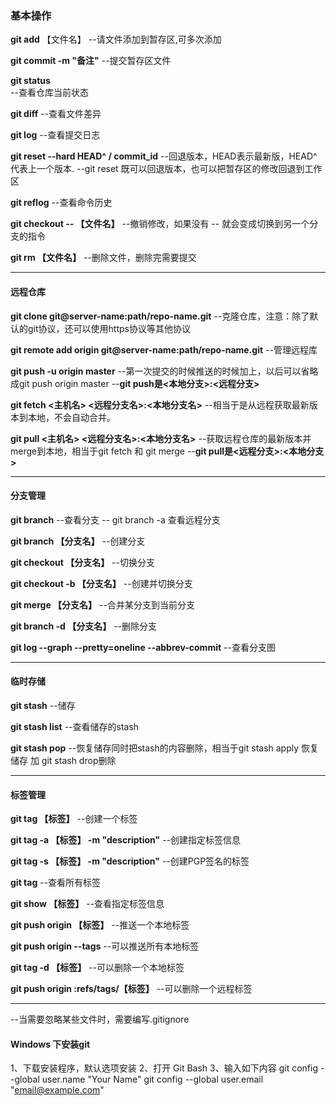 ### ﻿基本操作

**git add** 【文件名】 
--请文件添加到暂存区,可多次添加

**git commit -m  "备注"** 
--提交暂存区文件

**git status** 	
--查看仓库当前状态

**git diff**
--查看文件差异

**git log**
--查看提交日志

**git reset --hard HEAD^ / commit_id**
--回退版本，HEAD表示最新版，HEAD^代表上一个版本. 
--git reset 既可以回退版本，也可以把暂存区的修改回退到工作区

**git reflog**
--查看命令历史

**git checkout --  【文件名】**
--撤销修改，如果没有 -- 就会变成切换到另一个分支的指令

**git rm 【文件名】**
--删除文件，删除完需要提交

------

#### 远程仓库

**git clone git@server-name:path/repo-name.git**
--克隆仓库，注意：除了默认的git协议，还可以使用https协议等其他协议

**git remote add origin git@server-name:path/repo-name.git**
--管理远程库

**git push -u origin master**
--第一次提交的时候推送的时候加上，以后可以省略成git push origin master
--**git push是<本地分支>:<远程分支>**



**git fetch <主机名> <远程分支名>:<本地分支名>**
--相当于是从远程获取最新版本到本地，不会自动合并。

**git pull <主机名> <远程分支名>:<本地分支名>**
--获取远程仓库的最新版本并merge到本地，相当于git fetch 和 git merge
--**git pull是<远程分支>:<本地分支>**



------

####  分支管理

**git branch**
--查看分支
-- git branch -a 查看远程分支

**git branch 【分支名】**
--创建分支

**git checkout 【分支名】**
--切换分支

**git checkout -b 【分支名】**
--创建并切换分支

**git merge 【分支名】**
--合并某分支到当前分支

**git branch -d 【分支名】**
--删除分支

**git log --graph --pretty=oneline --abbrev-commit**
--查看分支图

------



#### 临时存储

**git stash**
--储存

**git stash list**
--查看储存的stash

**git stash pop**
--恢复储存同时把stash的内容删除，相当于git stash apply 恢复储存 加 git stash drop删除

------



#### 标签管理

**git tag  【标签】**
--创建一个标签

**git tag -a  【标签】  -m "description"**
--创建指定标签信息

**git tag -s 【标签】 -m "description"**
--创建PGP签名的标签

**git tag**
--查看所有标签

**git show 【标签】**
--查看指定标签信息

**git push origin 【标签】**
--推送一个本地标签

**git push origin --tags**
--可以推送所有本地标签

**git tag -d 【标签】**
--可以删除一个本地标签

**git push origin :refs/tags/【标签】**
--可以删除一个远程标签

------

--当需要忽略某些文件时，需要编写.gitignore



#### Windows 下安装git

1、下载安装程序，默认选项安装
2、打开 Git Bash
3、输入如下内容
git config --global user.name "Your Name"
git config --global user.email "email@example.com"
